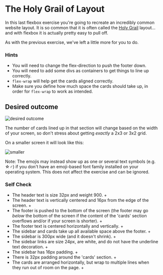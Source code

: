 # The Holy Grail of Layout

In this last flexbox exercise you're going to recreate an incredibly common website layout. It is so common that it is often called the [Holy Grail](https://www.google.com/search?q=holy+grail+layout&tbm=isch&sclient=img) layout... and with flexbox it is actually pretty easy to pull off.

As with the previous exercise, we've left a little more for you to do.

### Hints

- You will need to change the flex-direction to push the footer down.
- You will need to add some divs as containers to get things to line up correctly.
- `flex-wrap` will help get the cards aligned correctly.
- Make sure you define how much space the cards should take up, in order for `flex-wrap` to work as intended.

## Desired outcome

![desired outcome](./desired-outcome.png)

The number of cards lined up in that section will change based on the width of your screen, so don't stress about getting _exactly_ a 2x3 or 3x2 grid.

On a smaller screen it will look like this:

![smaller](./desired-outcome-smaller.png)

Note: The emojis may instead show up as one or several text symbols (e.g. &#9734;&#9794;) if you don't have an emoji-based font family installed on your operating system. This does not affect the exercise and can be ignored.

### Self Check

- The header text is size 32px and weight 900. +
- The header text is vertically centered and 16px from the edge of the screen. +
- The footer is pushed to the bottom of the screen (the footer may go _below_ the bottom of the screen if the content of the 'cards' section overflows and/or if your screen is shorter). +
- The footer text is centered horizontally and vertically. +
- The sidebar and cards take up all available space above the footer. +
- The sidebar is 300px wide (and it doesn't shrink). +
- The sidebar links are size 24px, are white, and do not have the underline text decoration. +
- The sidebar has 16px padding. +
- There is 32px padding around the 'cards' section. +
- The cards are arranged horizontally, but wrap to multiple lines when they run out of room on the page. +
